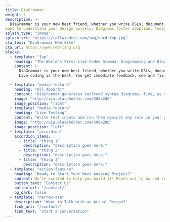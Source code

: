 ```yaml
---
title: DiaGrammar
weight: 2
description: >-
  DiaGrammar is your new best friend, whether you write DSLs, document data formats, or publish APIs. Users 
want to understand your design quickly. Diagrams foster adoption. Today's stakeholders demand that designs are proven, documented, and tested. You need to look professional. More than that, you need to be professional. Don't just hack, design. Don't hope it works, test. Don't guess, understand. Then show everyone what you've got.
splash_type: "image"
splash_src: "https://tailwindcss.com/img/card-top.jpg"
cta_text: "DiaGrammar Web Site"
cta_url: https://www.red-lang.org
blocks:
  - template: "1up"
    heading: "The World's First Live-Coded Grammar Diagramming and Diagnostic Tool"
    content: |-
      DiaGrammar is your new best friend, whether you write DSLs, document data formats, or publish APIs. Users want to understand your design quickly. Diagrams foster adoption. Today's stakeholders demand that designs are proven, documented, and tested. You need to look professional. More than that, you need to be professional. Don't just hack, design. Don't hope it works, test. Don't guess, understand. Then show everyone what you've got.
      Live coding is the best. You get immediate feedback, see and fix problems instantly, and work as fast as you can think.

  - template: "media-feature"
    heading: "All Aboard!"
    content: "DiaGrammar generates railroad syntax diagrams, live, as you write your grammar. It understands Red's Parse dialect natively, but also ABNF and McKeeman Form, with more metagrammar support to come."
    image: "http://via.placeholder.com/500x280"
    image_position: "right"
  - template: "media-feature"
    heading: "Live Testing"
    content: "Write test inputs and run them against any rule in your grammar. Or put them in files and test against entire directories of inputs. Not sure what valid inputs might look like? Use the Generate feature to create randomly synthesized inputs that a rule, or your entire grammar, will recognize."
    image: "http://via.placeholder.com/500x280"
    image_position: "left"
  - template: "accordion"
    accordion_items:
      - title: "thing 1"
        description: "description goes here."
      - title: "thing 2"
        description: "description goes here."
      - title: "thing 3"
        description: "description goes here."
  - template: "action-feature"
    heading: "Ready to Start Your Next Amazing Project?"
    content: We’re excited to help you build it! Reach out to us and request a proposal from our team.
    button_text: "Contact Us"
    button_url: "/contact/"
    bg_dark: false
  - template: "narrow-cta"
    description: "Want to Talk with an Actual Person?"
    link_url: "/contact/"
    link_text: "Start a Conversation"
---
```

